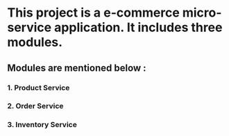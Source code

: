 

# This project is a e-commerce micro-service application. It includes three modules.

## Modules are mentioned below :
### 1. Product Service
### 2. Order Service
### 3. Inventory Service